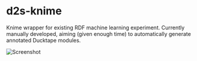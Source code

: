 d2s-knime
=========

Knime wrapper for existing RDF machine learning experiment. Currently manually developed, aiming (given enough time) to automatically generate annotated Ducktape modules.

![Screenshot](http://i.imgur.com/yMmvNv8.png)
